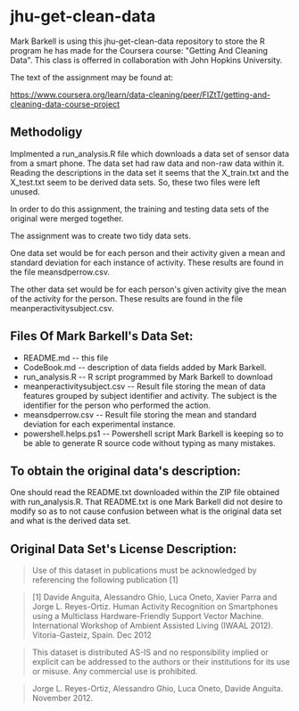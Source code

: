# jhu-get-clean-data
Mark Barkell is using this jhu-get-clean-data repository to store the R program he has made for the Coursera course: "Getting And Cleaning Data".   This class is offerred in collaboration with John Hopkins University.

The text of the assignment may be found at:

https://www.coursera.org/learn/data-cleaning/peer/FIZtT/getting-and-cleaning-data-course-project

## Methodoligy

Implmented a run_analysis.R file which downloads a data set of sensor data from a smart phone.  The data set had raw data and non-raw data within it.   Reading the descriptions in the data set it seems that the X_train.txt and the X_test.txt seem to be derived data sets.  So, these two files were left unused.

In order to do this assignment, the training and testing data sets of the original were merged together.

The assignment was to create two tidy data sets.   

One data set would be for each person and their activity given a mean and standard deviation for each instance of activity.   These results are found in the file meansdperrow.csv.

The other data set would be for each person's given activity give the mean of the activity for the person.  These results are found in the file meanperactivitysubject.csv.


## Files Of Mark Barkell's Data Set:

* README.md -- this file
* CodeBook.md -- description of data fields added by Mark Barkell.
* run_analysis.R -- R script programmed by Mark Barkell to download
* meanperactivitysubject.csv -- Result file storing the mean of data features grouped by subject identifier and activity.  The subject is the identifier for the person who performed the action.
* meansdperrow.csv -- Result file storing the mean and standard deviation for each experimental instance.
* powershell.helps.ps1 -- Powershell script Mark Barkell is keeping so to be able to generate R source code without typing as many mistakes.

## To obtain the original data's description:

One should read the README.txt downloaded within the ZIP file obtained with run_analysis.R.  That README.txt is one Mark Barkell did not desire to modify so as to not cause confusion between what is the original data set and what is the derived data set.

## Original Data Set's License Description:

> Use of this dataset in publications must be acknowledged by referencing the following publication [1] 

> [1] Davide Anguita, Alessandro Ghio, Luca Oneto, Xavier Parra and Jorge L. Reyes-Ortiz. Human Activity Recognition on Smartphones using a Multiclass Hardware-Friendly Support Vector Machine. International Workshop of Ambient Assisted Living (IWAAL 2012). Vitoria-Gasteiz, Spain. Dec 2012

> This dataset is distributed AS-IS and no responsibility implied or explicit can be addressed to the authors or their institutions for its use or misuse. Any commercial use is prohibited.

> Jorge L. Reyes-Ortiz, Alessandro Ghio, Luca Oneto, Davide Anguita. November 2012.

